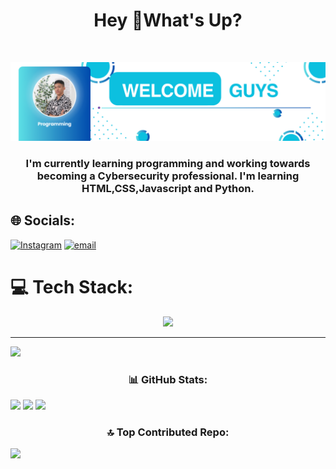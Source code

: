 <h1 align="center">Hey 👋What's Up?</h1><br>

![Nauval Afani](/img/Banner.png)

<h3 align="center">I'm currently learning programming and working towards becoming a Cybersecurity professional.
 I'm learning HTML,CSS,Javascript and Python.</h3>

## 🌐 Socials:

[![Instagram](https://img.shields.io/badge/Instagram-%23E4405F.svg?logo=Instagram&logoColor=white)](https://instagram.com/kalen_dev01)
[![email](https://img.shields.io/badge/Email-D14836?logo=gmail&logoColor=white)](mailto:kentangnet12@gmail.com)

# 💻 Tech Stack:

 <p align="center">
   <a href="https://skillicons.dev">
     <img src="https://skillicons.dev/icons?i=linux,ubuntu,html,css,js,py" />
   </a>
 </p>

---

[![](https://visitcount.itsvg.in/api?id=KalenDev&icon=0&color=0)](https://visitcount.itsvg.in)

<h3 align="center">📊 GitHub Stats:</h3> 

![](https://github-readme-stats.vercel.app/api?username=Nauvalafani01&theme=github_dark&hide_border=false&include_all_commits=true&count_private=true)
![](https://nirzak-streak-stats.vercel.app/?user=Nauvalafani01&theme=github_dark&hide_border=false)
![](https://github-readme-stats.vercel.app/api/top-langs/?username=Nauvalafani01&theme=github_dark&hide_border=false&include_all_commits=true&count_private=true&layout=compact)

<h3 align="center">🔝 Top Contributed Repo:</h3>

![](https://github-contributor-stats.vercel.app/api?username=Nauvalafani01&limit=5&theme=github_dark&combine_all_yearly_contributions=true)

